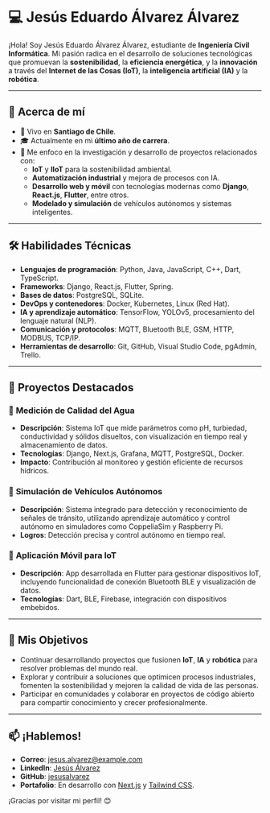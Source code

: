 # 💻 Jesús Eduardo Álvarez Álvarez

¡Hola! Soy Jesús Eduardo Álvarez Álvarez, estudiante de **Ingeniería Civil Informática**. Mi pasión radica en el desarrollo de soluciones tecnológicas que promuevan la **sostenibilidad**, la **eficiencia energética**, y la **innovación** a través del **Internet de las Cosas (IoT)**, la **inteligencia artificial (IA)** y la **robótica**.

---

## 🌟 Acerca de mí
- 📍 Vivo en **Santiago de Chile**.
- 🎓 Actualmente en mi **último año de carrera**.
- 🚀 Me enfoco en la investigación y desarrollo de proyectos relacionados con:
  - **IoT** y **IIoT** para la sostenibilidad ambiental.
  - **Automatización industrial** y mejora de procesos con IA.
  - **Desarrollo web y móvil** con tecnologías modernas como **Django**, **React.js**, **Flutter**, entre otros.
  - **Modelado y simulación** de vehículos autónomos y sistemas inteligentes.

---

## 🛠️ Habilidades Técnicas
- **Lenguajes de programación**: Python, Java, JavaScript, C++, Dart, TypeScript.
- **Frameworks**: Django, React.js, Flutter, Spring.
- **Bases de datos**: PostgreSQL, SQLite.
- **DevOps y contenedores**: Docker, Kubernetes, Linux (Red Hat).
- **IA y aprendizaje automático**: TensorFlow, YOLOv5, procesamiento del lenguaje natural (NLP).
- **Comunicación y protocolos**: MQTT, Bluetooth BLE, GSM, HTTP, MODBUS, TCP/IP.
- **Herramientas de desarrollo**: Git, GitHub, Visual Studio Code, pgAdmin, Trello.

---

## 🚧 Proyectos Destacados
### 🌿 **Medición de Calidad del Agua**
- **Descripción**: Sistema IoT que mide parámetros como pH, turbiedad, conductividad y sólidos disueltos, con visualización en tiempo real y almacenamiento de datos.
- **Tecnologías**: Django, Next.js, Grafana, MQTT, PostgreSQL, Docker.
- **Impacto**: Contribución al monitoreo y gestión eficiente de recursos hídricos.

### 🤖 **Simulación de Vehículos Autónomos**
- **Descripción**: Sistema integrado para detección y reconocimiento de señales de tránsito, utilizando aprendizaje automático y control autónomo en simuladores como CoppeliaSim y Raspberry Pi.
- **Logros**: Detección precisa y control autónomo en tiempo real.

### 📱 **Aplicación Móvil para IoT**
- **Descripción**: App desarrollada en Flutter para gestionar dispositivos IoT, incluyendo funcionalidad de conexión Bluetooth BLE y visualización de datos.
- **Tecnologías**: Dart, BLE, Firebase, integración con dispositivos embebidos.

---

## 🎯 Mis Objetivos
- Continuar desarrollando proyectos que fusionen **IoT**, **IA** y **robótica** para resolver problemas del mundo real.
- Explorar y contribuir a soluciones que optimicen procesos industriales, fomenten la sostenibilidad y mejoren la calidad de vida de las personas.
- Participar en comunidades y colaborar en proyectos de código abierto para compartir conocimiento y crecer profesionalmente.

---

## 📫 ¡Hablemos!
- **Correo**: [jesus.alvarez@example.com](mailto:jesus.alvarez@example.com)
- **LinkedIn**: [Jesús Álvarez](https://linkedin.com/in/jesusalvarez)
- **GitHub**: [jesusalvarez](https://github.com/jesusalvarez)
- **Portafolio**: En desarrollo con [Next.js](https://nextjs.org/) y [Tailwind CSS](https://tailwindcss.com/).

¡Gracias por visitar mi perfil! 😊
